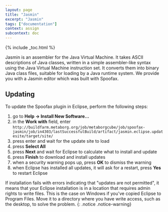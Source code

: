 ```yaml
---
layout: page
title: "Jasmin"
excerpt: "Jasmin"
tags: ["documentation"]
context: assign
subcontext: doc
---
```


{% include _toc.html %}

Jasmin is an assembler for the Java Virtual Machine. It takes ASCII descriptions
of Java classes, written in a simple assembler-like syntax using the Java
Virtual Machine instruction set. It converts them into binary Java class files,
suitable for loading by a Java runtime system. We provide you with a Jasmin
editor which was built with Spoofax.

## Updating

To update the Spoofax plugin in Eclipse, perform the following steps:

1. go to **Help -> Install New Software...**
2. in the **Work with** field, enter `http://buildfarm.metaborg.org/job/metaborgcube/job/spoofax-jasmin/job/in4303/lastSuccessfulBuild/artifact/jasmin.eclipse.updatesite/target/site/`
3. press enter and wait for the update site to load
4. press **Select All**
5. press **Next** and wait for Eclipse to calculate what to install and update
6. press **Finish** to download and install updates
7. when a security warning pops up, press **OK** to dismiss the warning
8. when Eclipse has installed all updates, it will ask for a restart, press **Yes** to restart Eclipse

If installation fails with errors indicating that "updates are not permitted", it means that your Eclipse installation is in a location that requires admin rights to write files. This is the case on Windows if you've copied Eclipse to Program Files. Move it to a directory where you have write access, such as the desktop, to solve the problem.
{: .notice .notice-warning}

